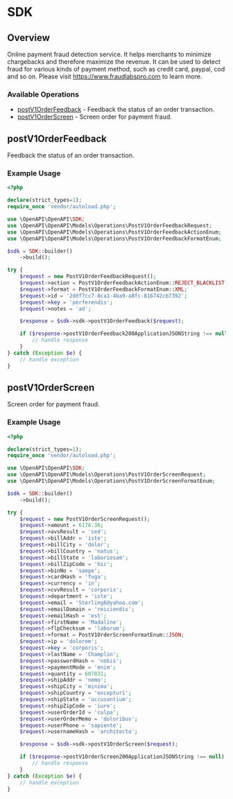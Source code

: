 # SDK

## Overview

Online payment fraud detection service. It helps merchants to minimize chargebacks and therefore maximize the revenue. It can be used to detect fraud for various kinds of payment method, such as credit card, paypal, cod and so on. Please visit https://www.fraudlabspro.com to learn more.

### Available Operations

* [postV1OrderFeedback](#postv1orderfeedback) - Feedback the status of an order transaction.
* [postV1OrderScreen](#postv1orderscreen) - Screen order for payment fraud.

## postV1OrderFeedback

Feedback the status of an order transaction.

### Example Usage

```php
<?php

declare(strict_types=1);
require_once 'vendor/autoload.php';

use \OpenAPI\OpenAPI\SDK;
use \OpenAPI\OpenAPI\Models\Operations\PostV1OrderFeedbackRequest;
use \OpenAPI\OpenAPI\Models\Operations\PostV1OrderFeedbackActionEnum;
use \OpenAPI\OpenAPI\Models\Operations\PostV1OrderFeedbackFormatEnum;

$sdk = SDK::builder()
    ->build();

try {
    $request = new PostV1OrderFeedbackRequest();
    $request->action = PostV1OrderFeedbackActionEnum::REJECT_BLACKLIST;
    $request->format = PostV1OrderFeedbackFormatEnum::XML;
    $request->id = '2ddf7cc7-8ca1-4ba9-a8fc-816742cb7392';
    $request->key = 'perferendis';
    $request->notes = 'ad';

    $response = $sdk->sdk->postV1OrderFeedback($request);

    if ($response->postV1OrderFeedback200ApplicationJSONString !== null) {
        // handle response
    }
} catch (Exception $e) {
    // handle exception
}
```

## postV1OrderScreen

Screen order for payment fraud.

### Example Usage

```php
<?php

declare(strict_types=1);
require_once 'vendor/autoload.php';

use \OpenAPI\OpenAPI\SDK;
use \OpenAPI\OpenAPI\Models\Operations\PostV1OrderScreenRequest;
use \OpenAPI\OpenAPI\Models\Operations\PostV1OrderScreenFormatEnum;

$sdk = SDK::builder()
    ->build();

try {
    $request = new PostV1OrderScreenRequest();
    $request->amount = 6176.36;
    $request->avsResult = 'sed';
    $request->billAddr = 'iste';
    $request->billCity = 'dolor';
    $request->billCountry = 'natus';
    $request->billState = 'laboriosam';
    $request->billZipCode = 'hic';
    $request->binNo = 'saepe';
    $request->cardHash = 'fuga';
    $request->currency = 'in';
    $request->cvvResult = 'corporis';
    $request->department = 'iste';
    $request->email = 'Sterling6@yahoo.com';
    $request->emailDomain = 'reiciendis';
    $request->emailHash = 'est';
    $request->firstName = 'Madaline';
    $request->flpChecksum = 'laborum';
    $request->format = PostV1OrderScreenFormatEnum::JSON;
    $request->ip = 'dolorem';
    $request->key = 'corporis';
    $request->lastName = 'Champlin';
    $request->passwordHash = 'nobis';
    $request->paymentMode = 'enim';
    $request->quantity = 607831;
    $request->shipAddr = 'nemo';
    $request->shipCity = 'minima';
    $request->shipCountry = 'excepturi';
    $request->shipState = 'accusantium';
    $request->shipZipCode = 'iure';
    $request->userOrderId = 'culpa';
    $request->userOrderMemo = 'doloribus';
    $request->userPhone = 'sapiente';
    $request->usernameHash = 'architecto';

    $response = $sdk->sdk->postV1OrderScreen($request);

    if ($response->postV1OrderScreen200ApplicationJSONString !== null) {
        // handle response
    }
} catch (Exception $e) {
    // handle exception
}
```
